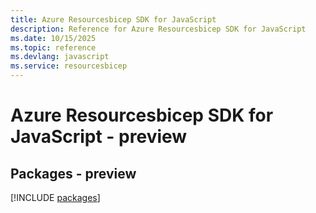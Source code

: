 ```yaml
---
title: Azure Resourcesbicep SDK for JavaScript
description: Reference for Azure Resourcesbicep SDK for JavaScript
ms.date: 10/15/2025
ms.topic: reference
ms.devlang: javascript
ms.service: resourcesbicep
---
```

# Azure Resourcesbicep SDK for JavaScript - preview
## Packages - preview
[!INCLUDE [packages](resourcesbicep-index.md)]